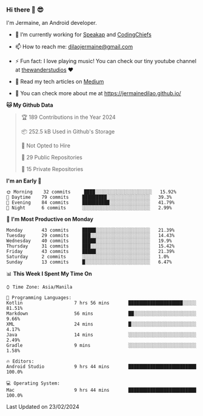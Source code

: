 ### Hi there 👋 😎
I'm Jermaine, an Android developer.

- 🔭 I’m currently working for [Speakap](https://www.speakap.com/) and [CodingChiefs](https://codingchiefs.com/en/)

- 📫 How to reach me: dilaojermaine@gmail.com

- ⚡ Fun fact: I love playing music! You can check our tiny youtube channel at [thewanderstudios](https://www.youtube.com/thewanderstudios) ♥️

- 📖 Read my tech articles on [Medium](https://jermainedilao.medium.com/)

- 👀 You can check more about me at https://jermainedilao.github.io/

<!--
**jermainedilao/jermainedilao** is a ✨ _special_ ✨ repository because its `README.md` (this file) appears on your GitHub profile.

Here are some ideas to get you started:

- 🔭 I’m currently working on ...
- 🌱 I’m currently learning ...
- 👯 I’m looking to collaborate on ...
- 🤔 I’m looking for help with ...
- 💬 Ask me about ...
- 📫 How to reach me: ...
- 😄 Pronouns: ...
- ⚡ Fun fact: ...
-->

<!--START_SECTION:waka-->
**🐱 My Github Data** 

> 🏆 189 Contributions in the Year 2024
 > 
> 📦 252.5 kB Used in Github's Storage 
 > 
> 🚫 Not Opted to Hire
 > 
> 📜 29 Public Repositories 
 > 
> 🔑 15 Private Repositories  
 > 
**I'm an Early 🐤** 

```text
🌞 Morning    32 commits     ████░░░░░░░░░░░░░░░░░░░░░   15.92% 
🌆 Daytime    79 commits     █████████░░░░░░░░░░░░░░░░   39.3% 
🌃 Evening    84 commits     ██████████░░░░░░░░░░░░░░░   41.79% 
🌙 Night      6 commits      ░░░░░░░░░░░░░░░░░░░░░░░░░   2.99%

```
📅 **I'm Most Productive on Monday** 

```text
Monday       43 commits     █████░░░░░░░░░░░░░░░░░░░░   21.39% 
Tuesday      29 commits     ███░░░░░░░░░░░░░░░░░░░░░░   14.43% 
Wednesday    40 commits     █████░░░░░░░░░░░░░░░░░░░░   19.9% 
Thursday     31 commits     ███░░░░░░░░░░░░░░░░░░░░░░   15.42% 
Friday       43 commits     █████░░░░░░░░░░░░░░░░░░░░   21.39% 
Saturday     2 commits      ░░░░░░░░░░░░░░░░░░░░░░░░░   1.0% 
Sunday       13 commits     █░░░░░░░░░░░░░░░░░░░░░░░░   6.47%

```


📊 **This Week I Spent My Time On** 

```text
⌚︎ Time Zone: Asia/Manila

💬 Programming Languages: 
Kotlin                   7 hrs 56 mins       ████████████████████░░░░░   81.51% 
Markdown                 56 mins             ██░░░░░░░░░░░░░░░░░░░░░░░   9.66% 
XML                      24 mins             █░░░░░░░░░░░░░░░░░░░░░░░░   4.17% 
Java                     14 mins             ░░░░░░░░░░░░░░░░░░░░░░░░░   2.49% 
Gradle                   9 mins              ░░░░░░░░░░░░░░░░░░░░░░░░░   1.58%

🔥 Editors: 
Android Studio           9 hrs 44 mins       █████████████████████████   100.0%

💻 Operating System: 
Mac                      9 hrs 44 mins       █████████████████████████   100.0%

```


 Last Updated on 23/02/2024
<!--END_SECTION:waka-->
